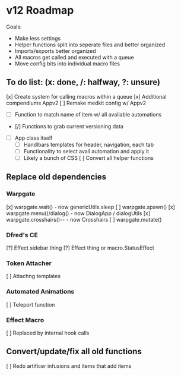 # v12 Roadmap
Goals:
- Make less settings
- Helper functions split into seperate files and better organized
- Imports/exports better organized
- All macros get called and executed with a queue
- Move config bits into individual macro files

## To do list: (x: done, /: halfway, ?: unsure)
[x] Create system for calling macros within a queue
[x] Additional compendiums Appv2
[ ] Remake medkit config w/ Appv2
- [ ] Function to match name of item w/ all available automations
- [/] Functions to grab current versioning data
- [ ] App class itself
    - [ ] Handlbars templates for header, navigation, each tab
    - [ ] Functionality to select avail automation and apply it
    - [ ] Likely a bunch of CSS
[ ] Convert all helper functions
## Replace old dependencies
### Warpgate
[x] warpgate.wait() - now genericUtils.sleep
[ ] warpgate.spawn()
[x] warpgate.menu()/dialog() - now DialogApp / dialogUtils
[x] warpgate.crosshairs()-- - now Crosshairs
[ ] warpgate.mutate()
### Dfred's CE
[?] Effect sidebar thing
[?] Effect thing or macro.StatusEffect
### Token Attacher
[ ] Attachng templates
### Automated Animations
[ ] Teleport function
### Effect Macro
[ ] Replaced by internal hook calls
## Convert/update/fix all old functions
[ ] Redo artificer infusions and items that add items